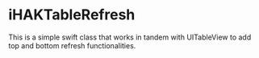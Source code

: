 # iHAKTableRefresh
This is a simple swift class that works in tandem with UITableView to add top and bottom refresh functionalities.
